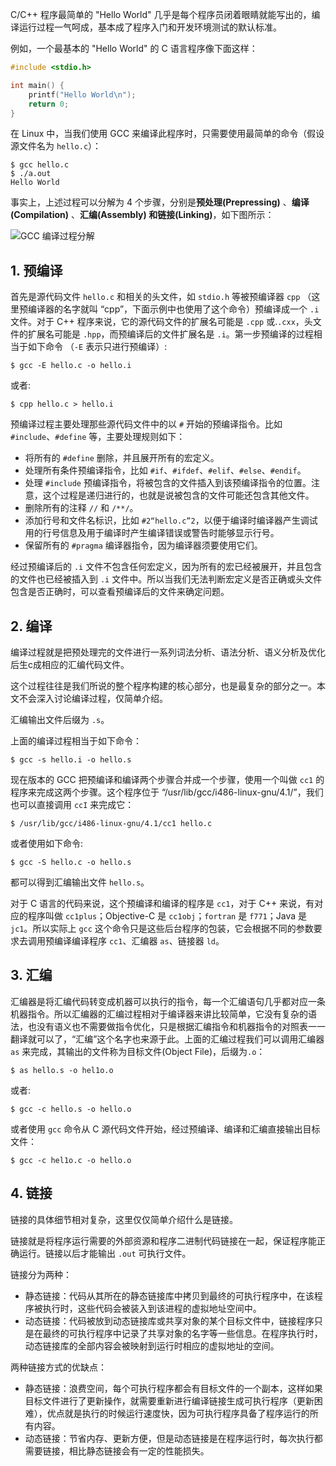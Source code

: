 


C/C++ 程序最简单的 "Hello World" 几乎是每个程序员闭着眼睛就能写出的，编译运行过程一气呵成，基本成了程序入门和开发环境测试的默认标准。

例如，一个最基本的 "Hello World" 的 C 语言程序像下面这样：

```c
#include <stdio.h>

int main() {
    printf("Hello World\n");
    return 0;
}
```

在 Linux 中，当我们使用 GCC 来编译此程序时，只需要使用最简单的命令（假设源文件名为 `hello.c`）：

```shell
$ gcc hello.c
$ ./a.out
Hello World
```

事实上，上述过程可以分解为 4 个步骤，分别是**预处理(Prepressing)** 、**编译(Compilation)** 、**汇编(Assembly) **和**链接(Linking)**，如下图所示：



![GCC 编译过程分解](https://gukaifeng.cn/posts/cc-cheng-xu-bian-yi-guo-cheng-jian-shu/cc-cheng-xu-bian-yi-guo-cheng-jian-shu_1.png)





## 1. 预编译

首先是源代码文件 `hello.c` 和相关的头文件，如 `stdio.h` 等被预编译器 `cpp` （这里预编译器的名字就叫 “cpp”，下面示例中也使用了这个命令）预编译成一个 `.i` 文件。对于 C++ 程序来说，它的源代码文件的扩展名可能是 `.cpp`  或.`.cxx`，头文件的扩展名可能是 `.hpp`，而预编译后的文件扩展名是 `.i`。第一步预编译的过程相当于如下命令 （`-E` 表示只进行预编译）:

```shell
$ gcc -E hello.c -o hello.i
```


或者:

```shell
$ cpp hello.c > hello.i
```


预编译过程主要处理那些源代码文件中的以 `#` 开始的预编译指令。比如 `#include`、`#define` 等，主要处理规则如下：



* 将所有的 `#define` 删除，并且展开所有的宏定义。
* 处理所有条件预编译指令，比如 `#if`、`#ifdef`、`#elif`、`#else`、`#endif`。
* 处理 `#include` 预编译指令，将被包含的文件插入到该预编译指令的位置。注意，这个过程是递归进行的，也就是说被包含的文件可能还包含其他文件。
* 删除所有的注释 `//` 和 `/**/`。
* 添加行号和文件名标识，比如 `#2“hello.c”2`，以便于编译时编译器产生调试用的行号信息及用于编译时产生编译错误或警告时能够显示行号。
* 保留所有的 `#pragma` 编译器指令，因为编译器须要使用它们。







经过预编译后的 `.i` 文件不包含任何宏定义，因为所有的宏已经被展开，并且包含的文件也已经被插入到 `.i` 文件中。所以当我们无法判断宏定义是否正确或头文件包含是否正确时，可以查看预编译后的文件来确定问题。





## 2. 编译

编译过程就是把预处理完的文件进行一系列词法分析、语法分析、语义分析及优化后生c成相应的汇编代码文件。

这个过程往往是我们所说的整个程序构建的核心部分，也是最复杂的部分之一。本文不会深入讨论编译过程，仅简单介绍。

汇编输出文件后缀为 `.s`。

上面的编译过程相当于如下命令：

```shell
$ gcc -s hello.i -o hello.s
```




现在版本的 GCC 把预编译和编译两个步骤合并成一个步骤，使用一个叫做 `cc1` 的程序来完成这两个步骤。这个程序位于 “/usr/lib/gcc/i486-linux-gnu/4.1/”，我们也可以直接调用 `ccI` 来完成它：

```shell
$ /usr/lib/gcc/i486-linux-gnu/4.1/cc1 hello.c
```

或者使用如下命令:

```shell
$ gcc -S hello.c -o hello.s
```



都可以得到汇编输出文件 `hello.s`。



对于 C 语言的代码来说，这个预编译和编译的程序是 `cc1`，对于 C++ 来说，有对应的程序叫做 `cc1plus`；Objective-C 是 `cc1obj`；`fortran` 是 `f771`；Java 是 `jc1`。所以实际上 `gcc` 这个命令只是这些后台程序的包装，它会根据不同的参数要求去调用预编译编译程序 `cc1`、汇编器 `as`、链接器 `ld`。



## 3. 汇编

汇编器是将汇编代码转变成机器可以执行的指令，每一个汇编语句几乎都对应一条机器指令。所以汇编器的汇编过程相对于编译器来讲比较简单，它没有复杂的语法，也没有语义也不需要做指令优化，只是根据汇编指令和机器指令的对照表一一翻译就可以了，“汇编”这个名字也来源于此。上面的汇编过程我们可以调用汇编器 `as` 来完成，其输出的文件称为目标文件(Object File)，后缀为`.o`：

```shell
$ as hello.s -o hel1o.o
```


或者:

```shell
$ gcc -c hello.s -o hello.o
```

或者使用 `gcc` 命令从 C 源代码文件开始，经过预编译、编译和汇编直接输出目标文件：

```shell
$ gcc -c hel1o.c -o hello.o
```









## 4. 链接

链接的具体细节相对复杂，这里仅仅简单介绍什么是链接。

链接就是将程序运行需要的外部资源和程序二进制代码链接在一起，保证程序能正确运行。链接以后才能输出 `.out` 可执行文件。



链接分为两种：

* 静态链接：代码从其所在的静态链接库中拷贝到最终的可执行程序中，在该程序被执行时，这些代码会被装入到该进程的虚拟地址空间中。
* 动态链接：代码被放到动态链接库或共享对象的某个目标文件中，链接程序只是在最终的可执行程序中记录了共享对象的名字等一些信息。在程序执行时，动态链接库的全部内容会被映射到运行时相应的虚拟地址的空间。



两种链接方式的优缺点：

* 静态链接：浪费空间，每个可执行程序都会有目标文件的一个副本，这样如果目标文件进行了更新操作，就需要重新进行编译链接生成可执行程序（更新困难），优点就是执行的时候运行速度快，因为可执行程序具备了程序运行的所有内容。
* 动态链接：节省内存、更新方便，但是动态链接是在程序运行时，每次执行都需要链接，相比静态链接会有一定的性能损失。